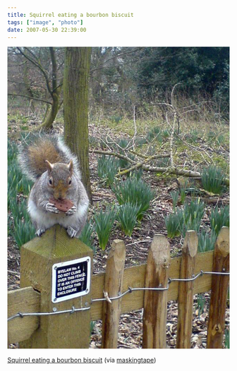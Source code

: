 ```yaml
---
title: Squirrel eating a bourbon biscuit
tags: ["image", "photo"]
date: 2007-05-30 22:39:00
---
```


![](./380941613_4c542c529c_o.jpg)

[Squirrel eating a bourbon biscuit](https://www.flickr.com/photos/maskingtape/380941613/) (via [maskingtape](http://flickr.com/photos/maskingtape))

